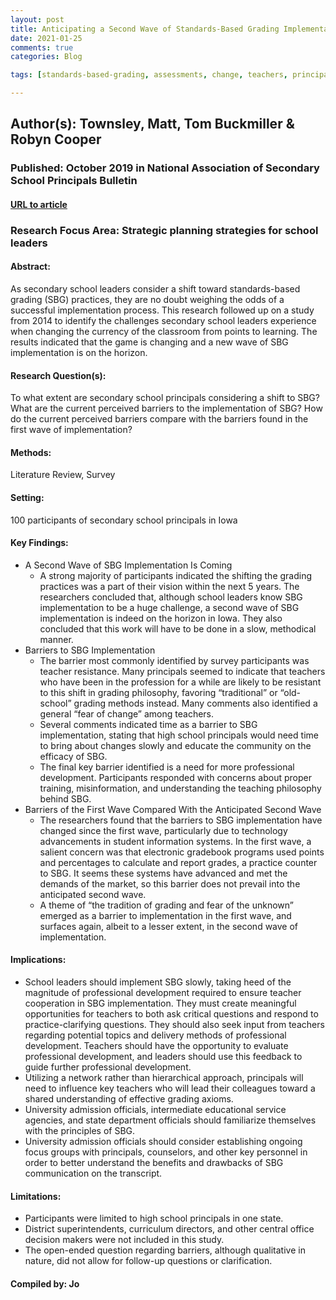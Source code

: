 ```yaml
---
layout: post
title: Anticipating a Second Wave of Standards-Based Grading Implementation and Understanding the Potential Barriers- Perceptions of High School Principals
date: 2021-01-25
comments: true
categories: Blog

tags: [standards-based-grading, assessments, change, teachers, principals, leadership, grading-reform]

---
```


## Author(s): Townsley, Matt, Tom Buckmiller & Robyn Cooper

### Published: October 2019 in National Association of Secondary School Principals Bulletin

#### [URL to article](http://eds.b.ebscohost.com.proxy.uchicago.edu/eds/detail/detail?vid=0&sid=c3409e98-b2a3-4ffa-94d8-69dce5ce870c%40sessionmgr103&bdata=JnNpdGU9ZWRzLWxpdmUmc2NvcGU9c2l0ZQ%3d%3d#AN=EJ1235783&db=eric)

### Research Focus Area: Strategic planning strategies for school leaders

#### Abstract:
As secondary school leaders consider a shift toward standards-based grading (SBG) practices, they are no doubt weighing the odds of a successful implementation process. This research followed up on a study from 2014 to identify the challenges secondary school leaders experience when changing the currency of the classroom from points to learning. The results indicated that the game is changing and a new wave of SBG implementation is on the horizon.


#### Research Question(s):
To what extent are secondary school principals considering a shift to SBG? What are the current perceived barriers to the implementation of SBG? How do the current perceived barriers compare with the barriers found in the first wave of implementation?


#### Methods:
Literature Review, Survey


#### Setting:
100 participants of secondary school principals in Iowa


#### Key Findings:

- A Second Wave of SBG Implementation Is Coming
    - A strong majority of participants indicated the shifting the grading practices was a part of their vision within the next 5 years. The researchers concluded that, although school leaders know SBG implementation to be a huge challenge, a second wave of SBG implementation is indeed on the horizon in Iowa. They also concluded that this work will have to be done in a slow, methodical manner. 
- Barriers to SBG Implementation
    - The barrier most commonly identified by survey participants was teacher resistance. Many principals seemed to indicate that teachers who have been in the profession for a while are likely to be resistant to this shift in grading philosophy, favoring “traditional” or “old-school” grading methods instead. Many comments also identified a general “fear of change” among teachers.
    - Several comments indicated time as a barrier to SBG implementation, stating that high school principals would need time to bring about changes slowly and educate the community on the efficacy of SBG.
    - The final key barrier identified is a need for more professional development. Participants responded with concerns about proper training, misinformation, and understanding the teaching philosophy behind SBG. 
- Barriers of the First Wave Compared With the Anticipated Second Wave
    - The researchers found that the barriers to SBG implementation have changed since the first wave, particularly due to technology advancements in student information systems. In the first wave, a salient concern was that electronic gradebook programs used  points and percentages to calculate and report grades, a practice counter to SBG. It seems these systems have advanced and met the demands of the market, so this barrier does not prevail into the anticipated second wave.
    - A theme of “the tradition of grading and fear of the unknown” emerged as a barrier to implementation in the first wave, and surfaces again, albeit to a lesser extent, in the second wave of implementation. 


#### Implications:

- School leaders should implement SBG slowly, taking heed of the magnitude of professional development required to ensure teacher cooperation in SBG implementation. They must create meaningful opportunities for teachers to both ask critical questions and respond to practice-clarifying questions. They should also seek input from teachers regarding potential topics and delivery methods of professional development. Teachers should have the opportunity to evaluate professional development, and leaders should use this feedback to guide further professional development.
- Utilizing a network rather than hierarchical approach, principals will need to influence key teachers who will lead their colleagues toward a shared understanding of effective grading axioms.  
- University admission officials, intermediate educational service agencies, and state department officials should familiarize themselves with the principles of SBG.
- University admission officials should consider establishing ongoing focus groups with principals, counselors, and other key personnel in order to better understand the benefits and drawbacks of SBG communication on the transcript.


#### Limitations:

- Participants were limited to high school principals in one state.
- District superintendents, curriculum directors, and other central office decision makers were not included in this study.
- The open-ended question regarding barriers, although qualitative in nature, did not allow for follow-up questions or clarification.


#### Compiled by: Jo

